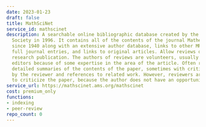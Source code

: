 ```yaml
---
date: 2023-01-23
draft: false
title: MathSciNet
service_id: mathscinet
description: A searchable online bibliographic database created by the American Mathematical
  Society in 1996. It contains all of the contents of the journal Mathematical Reviews
  since 1940 along with an extensive author database, links to other MR entries, citations,
  full journal entries, and links to original articles. Allow reviews of every mathematical
  research publication. The authors of reviews are volunteers, usually chosen by the
  editors because of some expertise in the area of the article. Often reviews give
  detailed summaries of the contents of the paper, sometimes with critical comments
  by the reviewer and references to related work. However, reviewers are not encouraged
  to criticize the paper, because the author does not have an opportunity to respond.
service_url: https://mathscinet.ams.org/mathscinet
cost: premium_only
functions:
- indexing
- peer-review
repo_count: 0
---
```



